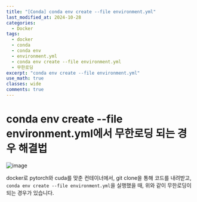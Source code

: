 ```yaml
---
title: "[Conda] conda env create --file environment.yml"
last_modified_at: 2024-10-28
categories:
  - Docker
tags:
  - docker
  - conda
  - conda env
  - environment.yml
  - conda env create --file environment.yml
  - 무한로딩
excerpt: "conda env create --file environment.yml"
use_math: true
classes: wide
comments: true
---
```


# conda env create --file environment.yml에서 무한로딩 되는 경우 해결법

![image](https://github.com/user-attachments/assets/2fe5701b-bf05-4c7b-8334-1745d9972a59)

docker로 pytorch와 cuda를 맞춘 컨테이너에서, git clone을 통해 코드를 내려받고, `conda env create --file environment.yml`을 실행했을 때, 위와 같이 무한로딩이 되는 경우가 있습니다.

